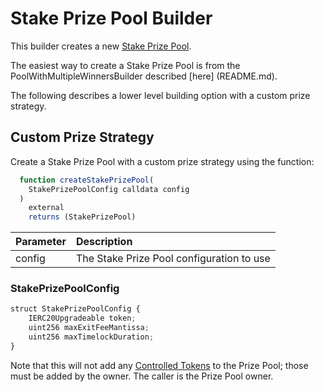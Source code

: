 # Stake Prize Pool Builder

This builder creates a new [Stake Prize Pool](../prize-pool/stake-prize-pool.md).

The easiest way to create a Stake Prize Pool is from the PoolWithMultipleWinnersBuilder described [here] (README.md).

The following describes a lower level building option with a custom prize strategy. 

## Custom Prize Strategy

Create a Stake Prize Pool with a custom prize strategy using the function:

```javascript
  function createStakePrizePool(
    StakePrizePoolConfig calldata config
  )
    external
    returns (StakePrizePool)
```

| Parameter | Description |
| :--- | :--- |
| config | The Stake Prize Pool configuration to use |

### StakePrizePoolConfig

```javascript
struct StakePrizePoolConfig {
    IERC20Upgradeable token;
    uint256 maxExitFeeMantissa;
    uint256 maxTimelockDuration;
}
```


Note that this will not add any [Controlled Tokens](../prize-pool/#controlled-tokens) to the Prize Pool; those must be added by the owner.  The caller is the Prize Pool owner.



